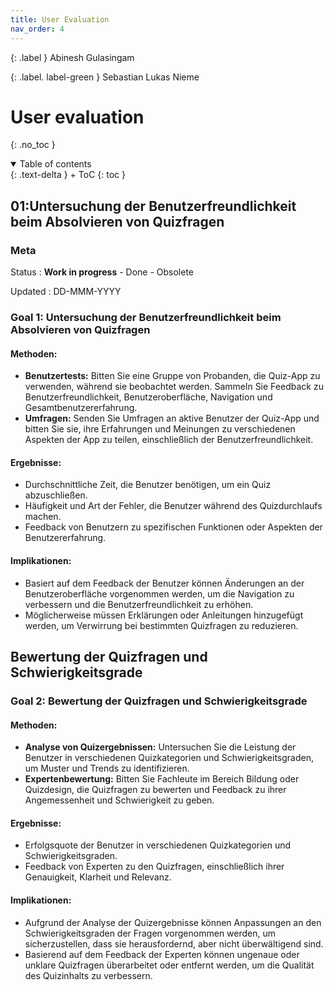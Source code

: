 ```yaml
---
title: User Evaluation
nav_order: 4
---
```


{: .label }
Abinesh Gulasingam

{: .label. label-green }
Sebastian Lukas Nieme

# User evaluation
{: .no_toc }

<details open markdown="block">
{: .text-delta }
<summary>Table of contents</summary>
+ ToC
{: toc }
</details>

## 01:Untersuchung der Benutzerfreundlichkeit beim Absolvieren von Quizfragen


### Meta

Status
: **Work in progress** - Done - Obsolete

Updated
: DD-MMM-YYYY

### Goal 1: Untersuchung der Benutzerfreundlichkeit beim Absolvieren von Quizfragen

#### Methoden:
- **Benutzertests:** Bitten Sie eine Gruppe von Probanden, die Quiz-App zu verwenden, während sie beobachtet werden. Sammeln Sie Feedback zu Benutzerfreundlichkeit, Benutzeroberfläche, Navigation und Gesamtbenutzererfahrung.
- **Umfragen:** Senden Sie Umfragen an aktive Benutzer der Quiz-App und bitten Sie sie, ihre Erfahrungen und Meinungen zu verschiedenen Aspekten der App zu teilen, einschließlich der Benutzerfreundlichkeit.

#### Ergebnisse:
- Durchschnittliche Zeit, die Benutzer benötigen, um ein Quiz abzuschließen.
- Häufigkeit und Art der Fehler, die Benutzer während des Quizdurchlaufs machen.
- Feedback von Benutzern zu spezifischen Funktionen oder Aspekten der Benutzererfahrung.

#### Implikationen:
- Basiert auf dem Feedback der Benutzer können Änderungen an der Benutzeroberfläche vorgenommen werden, um die Navigation zu verbessern und die Benutzerfreundlichkeit zu erhöhen.
- Möglicherweise müssen Erklärungen oder Anleitungen hinzugefügt werden, um Verwirrung bei bestimmten Quizfragen zu reduzieren.

## Bewertung der Quizfragen und Schwierigkeitsgrade


### Goal 2: Bewertung der Quizfragen und Schwierigkeitsgrade

#### Methoden:
- **Analyse von Quizergebnissen:** Untersuchen Sie die Leistung der Benutzer in verschiedenen Quizkategorien und Schwierigkeitsgraden, um Muster und Trends zu identifizieren.
- **Expertenbewertung:** Bitten Sie Fachleute im Bereich Bildung oder Quizdesign, die Quizfragen zu bewerten und Feedback zu ihrer Angemessenheit und Schwierigkeit zu geben.

#### Ergebnisse:
- Erfolgsquote der Benutzer in verschiedenen Quizkategorien und Schwierigkeitsgraden.
- Feedback von Experten zu den Quizfragen, einschließlich ihrer Genauigkeit, Klarheit und Relevanz.

#### Implikationen:
- Aufgrund der Analyse der Quizergebnisse können Anpassungen an den Schwierigkeitsgraden der Fragen vorgenommen werden, um sicherzustellen, dass sie herausfordernd, aber nicht überwältigend sind.
- Basierend auf dem Feedback der Experten können ungenaue oder unklare Quizfragen überarbeitet oder entfernt werden, um die Qualität des Quizinhalts zu verbessern.
